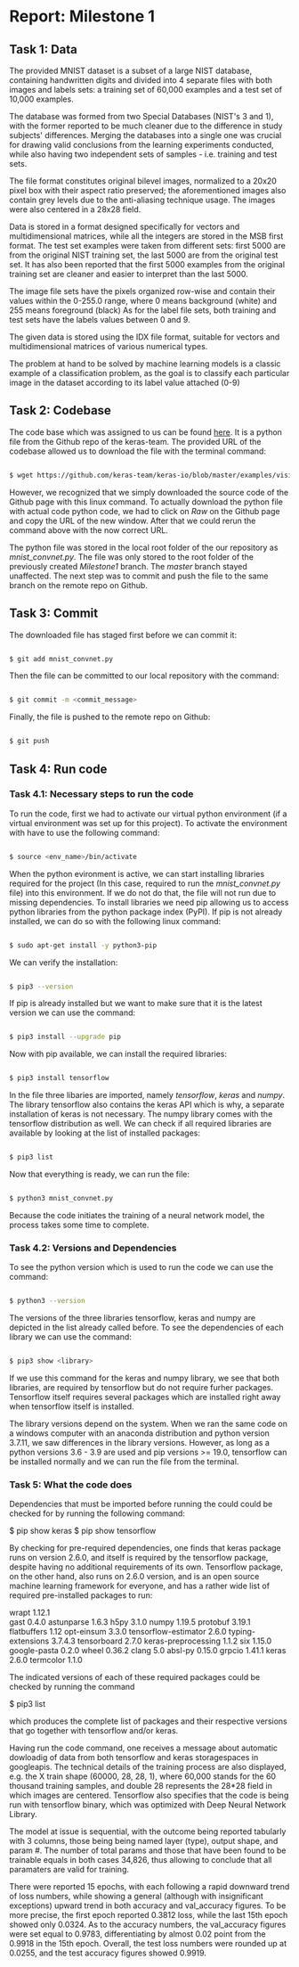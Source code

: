 # Report: Milestone 1

## Task 1: Data

The provided MNIST dataset is a subset of a large NIST database, containing handwritten digits and divided into 4 separate files with both images and labels sets:
a training set of 60,000 examples and a test set of 10,000 examples.


The database was formed from two Special Databases (NIST's 3 and 1), with the former reported to be much cleaner due to the difference in study subjects' differences.
Merging the databases into a single one was crucial for drawing valid conclusions from the learning experiments conducted,
 while also having two independent sets of samples - i.e. training and test sets.


The file format constitutes original bilevel images, normalized to a 20x20 pixel box with their aspect ratio preserved;
  the aforementioned images also contain grey levels due to the anti-aliasing technique usage. The images were also centered in a 28x28 field.

Data is stored in a format designed specifically for vectors and multidimensional matrices, while all the integers are stored in the MSB first format.
  The test set examples were taken from different sets: first 5000 are from the original NIST training set, the last 5000 are from the original test set.
  It has also been reported that the first 5000 examples from the original training set are cleaner and easier to interpret than the last 5000.

The image file sets have the pixels organized row-wise and contain their values within the 0-255.0 range,
  where 0 means background (white) and 255 means foreground (black)
  As for the label file sets, both training and test sets have the labels values between 0 and 9.


The given data is stored using the IDX file format, suitable for vectors and multidimensional matrices of various numerical types.

The problem at hand to be solved by machine learning models is a classic example of a classification problem,
 as the goal is to classify each particular image in the dataset according to its label value attached (0-9)

## Task 2: Codebase

The code base which was assigned to us can be found [here](https://github.com/keras-team/keras-io/blob/master/examples/vision/mnist_convnet.py). It is a python file from the Github repo of the keras-team. The provided URL of the codebase allowed us to download the file with the terminal command:

```sh

$ wget https://github.com/keras-team/keras-io/blob/master/examples/vision/mnist_convnet.py

```

However, we recognized that we simply downloaded the source code of the Github page with this linux command. To actually download the python file with actual code python code, we had to click on *Raw* on the Github page and copy the URL of the new window. After that we could rerun the command above with the now correct URL.

The python file was stored in the local root folder of the our repository as *mnist_convnet.py*. The file was only stored to the root folder of the previously created *Milestone1* branch. The *master* branch stayed unaffected. The next step was to commit and push the file to the same branch on the remote repo on Github.

## Task 3: Commit

The downloaded file has staged first before we can commit it:

```sh

$ git add mnist_convnet.py

```

Then the file can be committed to our local repository with the command:

```sh

$ git commit -m <commit_message>

```

Finally, the file is pushed to the remote repo on Github:

```sh

$ git push

```

## Task 4: Run code

### Task 4.1: Necessary steps to run the code

To run the code, first we had to activate our virtual python environment (if a virtual environment was set up for this project). To activate the environment with have to use the following command:

```sh

$ source <env_name>/bin/activate

```

When the python evironment is active, we can start installing libraries required for the project (In this case, required to run the *mnist_convnet.py* file) into this environment. If we do not do that, the file will not run due to missing dependencies. To install libraries we need pip allowing us to access python libraries from the python package index (PyPI). If pip is not already installed, we can do so with the following linux command:

```sh

$ sudo apt-get install -y python3-pip

```

We can verify the installation:

```sh

$ pip3 --version

```

If pip is already installed but we want to make sure that it is the latest version we can use the command:

```sh

$ pip3 install --upgrade pip

```

Now with pip available, we can install the required libraries:

```sh

$ pip3 install tensorflow

```
 In the file three libaries are imported, namely *tensorflow*, *keras* and *numpy*. The library tensorflow also contains the keras API which is why, a separate installation of keras is not necessary. The numpy library comes with the tensorflow distribution as well. We can check if all required libraries are available by looking at the list of installed packages:

 ```sh

 $ pip3 list

 ```

Now that everything is ready, we can run the file:

```sh

$ python3 mnist_convnet.py

```

Because the code initiates the training of a neural network model, the process takes some time to complete.

### Task 4.2: Versions and Dependencies

To see the python version which is used to run the code we can use the command:

```sh

$ python3 --version

```

The versions of the three libraries tensorflow, keras and numpy are depicted in the list already called before. To see the dependencies of each library we can use the command:

```sh

$ pip3 show <library>

```

If we use this command for the keras and numpy library, we see that both libraries, are required by tensorflow but do not require furher packages. Tensorflow itself requires several packages which are installed right away when tensorflow itself is installed.

The library versions depend on the system. When we ran the same code on a windows computer with an anaconda distribution and python version 3.7.11, we saw differences in the library versions. However, as long as a python versions 3.6 - 3.9 are used and pip versions >= 19.0, tensorflow can be installed normally and we can run the file from the terminal.


### Task 5: What the code does

Dependencies that must be imported before running the could could be checked for by running the following command:

$ pip show keras
$ pip show tensorflow

By checking for pre-required dependencies, one finds that keras package runs on version 2.6.0, and itself is required by the tensorflow package, despite having no additional requirements of its own.
Tensorflow package, on the other hand, also runs on 2.6.0 version, and is an open source machine learning framework for everyone, and has a rather wide list of required pre-installed packages to run:

wrapt 1.12.1   
gast 0.4.0
astunparse 1.6.3
h5py 3.1.0
numpy 1.19.5
protobuf 3.19.1
flatbuffers 1.12
opt-einsum 3.3.0
tensorflow-estimator 2.6.0
typing-extensions 3.7.4.3
tensorboard 2.7.0
keras-preprocessing 1.1.2
six 1.15.0
google-pasta 0.2.0
wheel 0.36.2
clang 5.0
absl-py 0.15.0
grpcio 1.41.1
keras 2.6.0
termcolor 1.1.0

The indicated versions of each of these required packages could be checked by running the command

$ pip3 list

which produces the complete list of packages and their respective versions that go together with tensorflow and/or keras.

Having run the code command, one receives a message about automatic dowloadig of data from both tensorflow and keras storagespaces in googleapis. The technical details of the training process are also displayed, e.g. the X train shape (60000, 28, 28, 1), where 60,000 stands for the 60 thousand training samples, and double 28 represents the 28*28 field in which images are centered. Tensorflow also specifies that the code is being run with tensorflow binary, which was optimized with Deep Neural Network Library.

The model at issue is sequential, with the outcome being reported tabularly with 3 columns, those being being named layer (type), output shape, and param #. The number of total params and those that have been found to be trainable equals in both cases 34,826, thus allowing to conclude that all paramaters are valid for training.

There were reported 15 epochs, with each following a rapid downward trend of loss numbers, while showing a general (although with insignificant exceptions) upward trend in both accuracy and val_accuracy figures. To be more precise, the first epoch reported 0.3812 loss, while the last 15th epoch showed only 0.0324. As to the accuracy numbers, the val_accuracy figures were set equal to 0.9783, differentiating by almost 0.02 point from the 0.9918 in the 15th epoch. Overall, the test loss numbers were rounded up at 0.0255, and the test accuracy figures showed 0.9919.
